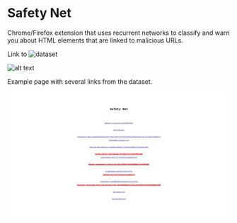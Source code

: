 # Safety Net
Chrome/Firefox extension that uses recurrent networks to classify and warn you about HTML elements that are linked to malicious URLs.

Link to ![dataset](https://www.kaggle.com/antonyj453/urldataset)

![alt text](images/thumbnail.png "")

Example page with several links from the dataset.

![alt text](images/screenshot.jpg "")


